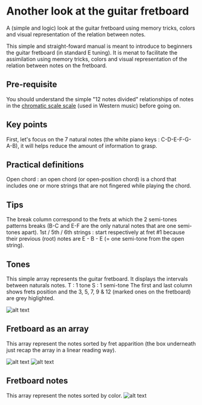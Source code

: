 # Another look at the guitar fretboard
A (simple and logic) look at the guitar fretboard using memory tricks, colors and visual representation of the relation between notes.

This simple and straight-foward manual is meant to introduce to beginners the guitar fretboard (in standard E tuning).
It is menat to facilitate the assimilation using memory tricks, colors and visual representation of the relation between notes on the fretboard.

## Pre-requisite
You should understand the simple "12 notes divided" relationships of notes in the [chromatic scale scale](https://en.wikipedia.org/wiki/Chromatic_scale) (used in Western music) before going on.

## Key points
First, let's focus on the 7 natural notes (the white piano keys : C-D-E-F-G-A-B), it will helps reduce the amount of information to grasp.

## Practical definitions
Open chord : an open chord (or open-position chord) is a chord that includes one or more strings that are not fingered while playing the chord.

## Tips
The break column correspond to the frets at which the 2 semi-tones patterns breaks (B-C and E-F are the only natural notes that are one semi-tones apart).
1st / 5th / 6th strings : start respectively at fret #1 because their previous (root) notes are E - B - E (= one semi-tone from the open string).

## Tones
This simple array represents the guitar fretboard. 
It displays the intervals between naturals notes.
T : 1 tone
S : 1 semi-tone
The first and last column shows frets position and the 3, 5, 7, 9 & 12 (marked ones on the fretboard) are grey higlighted.

![alt text](https://github.com/samsepi0lr/another-look-guitar-fretboard/blob/main/img/tones.jpg)

## Fretboard as an array
This array represent the notes sorted by fret apparition (the box underneath just recap the array in a linear reading way).

![alt text](https://github.com/samsepi0lr/another-look-guitar-fretboard/blob/main/img/array.jpg)
![alt text](https://github.com/samsepi0lr/another-look-guitar-fretboard/blob/main/img/infos.jpg)

## Fretboard notes
This array represent the notes sorted by color.
![alt text](https://github.com/samsepi0lr/another-look-guitar-fretboard/blob/main/img/notes.jpg)
